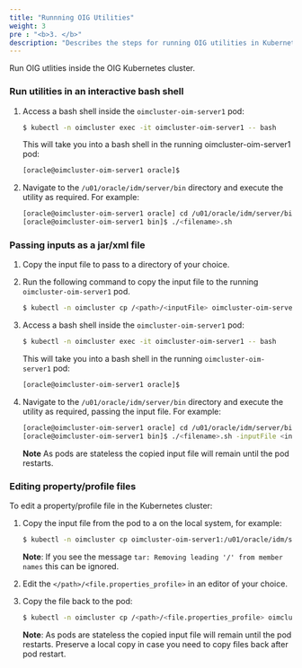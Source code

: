 ```yaml
---
title: "Runnning OIG Utilities"
weight: 3
pre : "<b>3. </b>"
description: "Describes the steps for running OIG utilities in Kubernetes."
---
```


Run OIG utlities inside the OIG Kubernetes cluster.

### Run utilities in an interactive bash shell

1. Access a bash shell inside the `oimcluster-oim-server1` pod:

   ```bash
   $ kubectl -n oimcluster exec -it oimcluster-oim-server1 -- bash
   ```
   
   This will take you into a bash shell in the running oimcluster-oim-server1 pod:
   
   ```bash
   [oracle@oimcluster-oim-server1 oracle]$
   ```
  
1. Navigate to the `/u01/oracle/idm/server/bin` directory and execute the utility as required. For example:

   ```bash
   [oracle@oimcluster-oim-server1 oracle] cd /u01/oracle/idm/server/bin
   [oracle@oimcluster-oim-server1 bin]$ ./<filename>.sh
   ```

### Passing inputs as a jar/xml file

1. Copy the input file to pass to a directory of your choice.

1. Run the following command to copy the input file to the running `oimcluster-oim-server1` pod.

   ```bash
   $ kubectl -n oimcluster cp /<path>/<inputFile> oimcluster-oim-server1:/u01/oracle/idm/server/bin/
   ```
   
1. Access a bash shell inside the `oimcluster-oim-server1` pod:

   ```bash
   $ kubectl -n oimcluster exec -it oimcluster-oim-server1 -- bash
   ```
   
   This will take you into a bash shell in the running `oimcluster-oim-server1` pod:
   
   ```bash
   [oracle@oimcluster-oim-server1 oracle]$
   ```
  
1. Navigate to the `/u01/oracle/idm/server/bin` directory and execute the utility as required, passing the input file. For example:

   ```bash
   [oracle@oimcluster-oim-server1 oracle] cd /u01/oracle/idm/server/bin
   [oracle@oimcluster-oim-server1 bin]$ ./<filename>.sh -inputFile <inputFile>
   ```
   
   **Note** As pods are stateless the copied input file will remain until the pod restarts.


### Editing property/profile files

To edit a property/profile file in the Kubernetes cluster:

1. Copy the input file from the pod to a <path> on the local system, for example:

   ```bash
   $ kubectl -n oimcluster cp oimcluster-oim-server1:/u01/oracle/idm/server/bin/<file.properties_profile> /<path>/<file.properties_profile>
   ```
   
   **Note**: If you see the message `tar: Removing leading '/' from member names` this can be ignored.

   
1. Edit the `</path>/<file.properties_profile>` in an editor of your choice.

1. Copy the file back to the pod:

   ```bash
   $ kubectl -n oimcluster cp /<path>/<file.properties_profile> oimcluster-oim-server1:/u01/oracle/idm/server/bin/
   ```
   
   **Note**: As pods are stateless the copied input file will remain until the pod restarts. Preserve a local copy in case you need to copy files back after pod restart.
